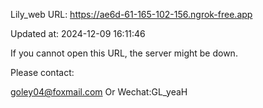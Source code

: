 Lily_web URL: https://ae6d-61-165-102-156.ngrok-free.app

Updated at: 2024-12-09 16:11:46

If you cannot open this URL, the server might be down.

Please contact: 

goley04@foxmail.com Or Wechat:GL_yeaH
